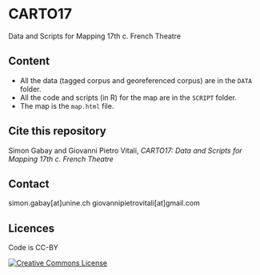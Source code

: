# CARTO17

Data and Scripts for Mapping 17th c. French Theatre

## Content

* All the data (tagged corpus and georeferenced corpus) are in the ```DATA``` folder.
* All the code and scripts (in R) for the map are in the ```SCRIPT``` folder.
* The map is the ```map.html```  file.

## Cite this repository
Simon Gabay and Giovanni Pietro Vitali, _CARTO17: Data and Scripts for Mapping 17th c. French Theatre_

## Contact
simon.gabay[at]unine.ch
giovannipietrovitali[at]gmail.com

## Licences
Code is CC-BY

<a rel="license" href="https://creativecommons.org/licenses/by/2.0"><img alt="Creative Commons License" style="border-width:0" src="https://i.creativecommons.org/l/by/2.0/88x31.png" /></a><br />
